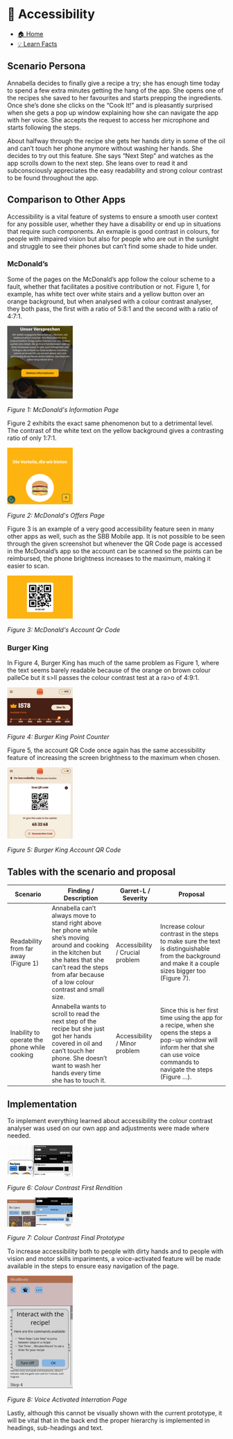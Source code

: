 # 🦽 Accessibility

- [🏠 Home](index.md)
- [💡 Learn Facts](LearnFacts/Learn%20Facts%20SW09.md)

## Scenario Persona
Annabella decides to finally give a recipe a try; she has enough time today to spend a few extra minutes getting the hang of the app. She opens one of the recipes she saved to her favourites and starts prepping the ingredients. Once she’s done she clicks on the “Cook It!” and is pleasantly surprised when she gets a pop up window explaining how she can navigate the app with her voice. She accepts the request to access her microphone and starts following the steps.

About halfway through the recipe she gets her hands dirty in some of the oil and can’t touch her phone anymore without washing her hands. She decides to try out this feature. She says “Next Step” and watches as the app scrolls down to the next step. She leans over to read it and subconsciously appreciates the easy readability and strong colour contrast to be found throughout the app.

## Comparison to Other Apps
Accessibility is a vital feature of systems to ensure a smooth user context for any possible user, whether they have a disability or end up in situations that require such components. An exmaple is good contrast in colours, for people with impaired vision but also for people who are out in the sunlight and struggle to see their phones but can’t find some shade to hide under.

### McDonald’s
Some of the pages on the McDonald’s app follow the colour scheme to a fault, whether that facilitates a positive contribution or not. Figure 1, for example, has white tect over white stairs and a yellow button over an orange background, but when analysed with a colour contrast analyser, they both pass, the first with a ratio of 5:8:1 and the second with a ratio of 4:7:1.

<img src="Images/sw09/sw09_2.png" alt="Screenshot 2024-11-12 at 09.46.37.jpeg" style="width:30%; height:auto;">

*Figure 1: McDonald's Information Page*

Figure 2 exhibits the exact same phenomenon but to a detrimental level. The contrast of the white text on the yellow background gives a contrasting ratio of only 1:7:1.

<img src="Images/sw09/sw09_3.png" alt="Screenshot 2024-11-12 at 09.46.37.jpeg" style="width:30%; height:auto;">

*Figure 2: McDonald's Offers Page*

Figure 3 is an example of a very good accessibility feature seen in many other apps as well, such as the SBB Mobile app. It is not possible to be seen through the given screenshot but whenever the QR Code page is accessed in the McDonald’s app so the account can be scanned so the points can be reimbursed, the phone brightness increases to the maximum, making it easier to scan.

<img src="Images/sw09/sw09_4.png" alt="Screenshot 2024-11-12 at 09.46.37.jpeg" style="width:30%; height:auto;">

*Figure 3: McDonald's Account Qr Code*

### Burger King

In Figure 4, Burger King has much of the same problem as Figure 1, where the text seems barely readable because of the orange on brown colour palleCe but it s>ll passes the colour contrast test at a ra>o of 4:9:1.

<img src="Images/sw09/sw09_5.png" alt="Screenshot 2024-11-12 at 09.46.37.jpeg" style="width:30%; height:auto;">

*Figure 4: Burger King Point Counter*
 
Figure 5, the account QR Code once again has the same accessibility feature of increasing the screen brightness to the maximum when chosen.

<img src="Images/sw09/sw09_6.png" alt="Screenshot 2024-11-12 at 09.46.37.jpeg" style="width:30%; height:auto;">

*Figure 5: Burger King Account QR Code*

## Tables with the scenario and proposal

| Scenario | Finding / Description | Garret-L / Severity | Proposal  |
| --- | --- | --- | --- |
| Readability from far away (Figure 1) | Annabella can’t always move to stand right above her phone while she’s moving around and cooking in the kitchen but she hates that she can’t read the steps from afar because of a low colour contrast and small size. | Accessibility / Crucial problem | Increase colour contrast in the steps to make sure the text is distinguishable from the background and make it a couple sizes bigger too (Figure 7). |
| Inability to operate the phone while cooking | Annabella wants to scroll to read the next step of the recipe but she just got her hands covered in oil and can’t touch her phone. She doesn’t want to wash her hands every time she has to touch it. | Accessibility / Minor problem | Since this is her first time using the app for a recipe, when she opens the steps a pop-up window will inform her that she can use voice commands to navigate the steps (Figure …). |

## Implementation
To implement everything learned about accessibility the colour contrast analyser was used on our own app and adjustments were made where needed.

<img src="Images/sw09/sw09_7.png" alt="Screenshot 2024-11-12 at 09.46.37.jpeg" style="width:30%; height:auto;">

*Figure 6: Colour Contrast First Rendition*

<img src="Images/sw09/sw09_8.png" alt="Screenshot 2024-11-12 at 09.46.37.jpeg" style="width:30%; height:auto;">

*Figure 7: Colour Contrast Final Prototype*

To increase accessibility both to people with dirty hands and to people with vision and motor skills impariments, a voice-activated feature will be made available in the steps to ensure easy navigation of the page.

<img src="Images/sw09/sw09_9.png" alt="Screenshot 2024-11-12 at 09.46.37.jpeg" style="width:30%; height:auto;">

*Figure 8: Voice Activated Interration Page*

Lastly, although this cannot be visually shown with the current prototype, it will be vital that in the back end the proper hierarchy is implemented in headings, sub-headings and text.